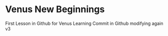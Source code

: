 # Venus  New Beginnings

First Lesson in Github for Venus
Learning Commit in Github
modifying again v3
